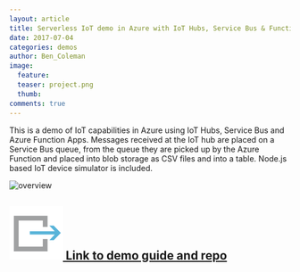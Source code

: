 ```yaml
---
layout: article
title: Serverless IoT demo in Azure with IoT Hubs, Service Bus & Functions
date: 2017-07-04
categories: demos
author: Ben_Coleman
image:
  feature: 
  teaser: project.png
  thumb: 
comments: true
---
```

This is a demo of IoT capabilities in Azure using IoT Hubs, Service Bus and Azure Function Apps.
Messages received at the IoT hub are placed on a Service Bus queue, from the queue they are picked up by the Azure Function and placed into blob storage as CSV files and into a table. Node.js based IoT device simulator is included.

![overview](./images/iot-demo.png)

## [![link](/images/icons/link.svg) Link to demo guide and repo](https://github.com/benc-uk/azure-iot-demo) 